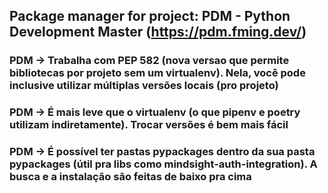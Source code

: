 ## Package manager for project: PDM - Python Development Master (https://pdm.fming.dev/)

### PDM -> Trabalha com PEP 582 (nova versao que permite bibliotecas por projeto sem um virtualenv). Nela, você pode inclusive utilizar múltiplas versões locais (pro projeto)

### PDM -> É mais leve que o virtualenv (o que pipenv e poetry utilizam indiretamente). Trocar versões é bem mais fácil

### PDM -> É possível ter pastas __pypackages__ dentro da sua pasta __pypackages__ (útil pra libs como mindsight-auth-integration). A busca e a instalação são feitas de baixo pra cima